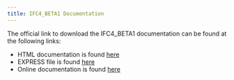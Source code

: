 ```yaml
---
title: IFC4_BETA1 Documentation
---
```

<p>The official link to download the IFC4_BETA1 documentation can be found at the following links:</p>

<ul>
  <li>HTML documentation is found <a href="http://www.buildingsmart-tech.org/downloads/ifc/ifc2x4-beta1/20090511-IfcR2x4-beta1-HTML-distribution.zip">here</a></li>
  <li>EXPRESS file is found <a href="http://www.buildingsmart-tech.org/downloads/ifc/ifc2x4-beta1/20090511-IfcR2x4-beta1-EXPRESS-longform.zip">here</a></li>
  <li>Online documentation is found <a href="http://www.buildingsmart-tech.org/ifc/IFC2x4/beta1/html/index.htm">here</a></li>
</ul>